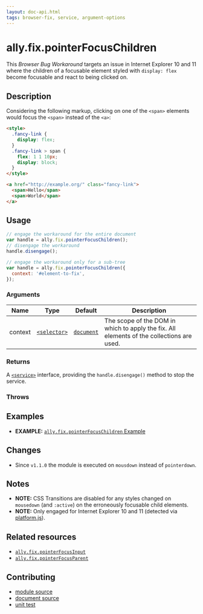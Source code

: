 ```yaml
---
layout: doc-api.html
tags: browser-fix, service, argument-options
---
```


# ally.fix.pointerFocusChildren

This *Browser Bug Workaround* targets an issue in Internet Explorer 10 and 11 where the children of a focusable element styled with `display: flex` become focusable and react to being clicked on.


## Description

Considering the following markup, clicking on one of the `<span>` elements would focus the `<span>` instead of the `<a>`:

```html
<style>
  .fancy-link {
    display: flex;
  }
  .fancy-link > span {
    flex: 1 1 10px;
    display: block;
  }
</style>

<a href="http://example.org/" class="fancy-link">
  <span>Hello</span>
  <span>World</span>
</a>
```


## Usage

```js
// engage the workaround for the entire document
var handle = ally.fix.pointerFocusChildren();
// disengage the workaround
handle.disengage();
```

```js
// engage the workaround only for a sub-tree
var handle = ally.fix.pointerFocusChildren({
  context: '#element-to-fix',
});
```

### Arguments

| Name | Type | Default | Description |
| ---- | ---- | ------- | ----------- |
| context | [`<selector>`](../concepts.md#Selector) | [`document`](https://developer.mozilla.org/en-US/docs/Web/API/Document) | The scope of the DOM in which to apply the fix. All elements of the collections are used. |

### Returns

A [`<service>`](../concepts.md#Service) interface, providing the `handle.disengage()` method to stop the service.

### Throws


## Examples

* **EXAMPLE:** [`ally.fix.pointerFocusChildren` Example](./pointer-focus-children.example.html)


## Changes

* Since `v1.1.0` the module is executed on `mousdown` instead of `pointerdown`.


## Notes

* **NOTE:** CSS Transitions are disabled for any styles changed on `mousedown` (and `:active`) on the erroneously focusable child elements.
* **NOTE:** Only engaged for Internet Explorer 10 and 11 (detected via [platform.js](https://github.com/bestiejs/platform.js/)).


## Related resources

* [`ally.fix.pointerFocusInput`](pointer-focus-input.md)
* [`ally.fix.pointerFocusParent`](pointer-focus-parent.md)


## Contributing

* [module source](https://github.com/medialize/ally.js/blob/master/src/fix/pointer-focus-children.js)
* [document source](https://github.com/medialize/ally.js/blob/master/docs/api/fix/pointer-focus-children.md)
* [unit test](https://github.com/medialize/ally.js/blob/master/test/unit/fix.pointer-focus-children.test.js)

